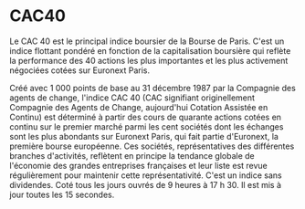 # CAC40
Le CAC 40 est le principal indice boursier de la Bourse de Paris. C'est un indice flottant pondéré en fonction de la capitalisation boursière qui reflète la performance des 40 actions les plus importantes et les plus activement négociées cotées sur Euronext Paris.

Créé avec 1 000 points de base au 31 décembre 1987 par la Compagnie des agents de change, l'indice CAC 40 (CAC signifiant originellement Compagnie des Agents de Change, aujourd'hui Cotation Assistée en Continu) est déterminé à partir des cours de quarante actions cotées en continu sur le premier marché parmi les cent sociétés dont les échanges sont les plus abondants sur Euronext Paris, qui fait partie d'Euronext, la première bourse européenne. Ces sociétés, représentatives des différentes branches d'activités, reflètent en principe la tendance globale de l'économie des grandes entreprises françaises et leur liste est revue régulièrement pour maintenir cette représentativité. C'est un indice sans dividendes. Coté tous les jours ouvrés de 9 heures à 17 h 30. Il est mis à jour toutes les 15 secondes.
